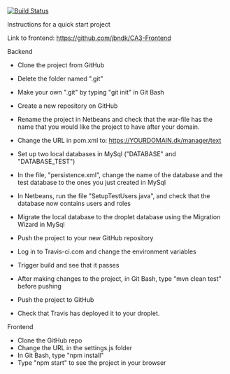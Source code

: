 [![Build Status](https://travis-ci.com/jbndk/CA3_Personal_Backend.svg?branch=master)](https://travis-ci.com/jbndk/CA3_Personal_Backend)

Instructions for a quick start project

Link to frontend: https://github.com/jbndk/CA3-Frontend
</br>

Backend

- Clone the project from GitHub
- Delete the folder named ".git"
- Make your own ".git" by typing "git init" in Git Bash
- Create a new repository on GitHub
- Rename the project in Netbeans and check that the war-file has the name that you would like the project to have
  after your domain.
- Change the URL in pom.xml to: https://YOURDOMAIN.dk/manager/text

- Set up two local databases in MySql ("DATABASE" and "DATABASE_TEST")
- In the file, "persistence.xml", change the name of the database and the test database to the ones you just
  created in MySql
- In Netbeans, run the file "SetupTestUsers.java", and check that the database now contains users and roles
- Migrate the local database to the droplet database using the Migration Wizard in MySql

- Push the project to your new GitHub repository
- Log in to Travis-ci.com and change the environment variables
- Trigger build and see that it passes

- After making changes to the project, in Git Bash, type "mvn clean test" before pushing
- Push the project to GitHub
- Check that Travis has deployed it to your droplet.

Frontend

- Clone the GitHub repo
- Change the URL in the settings.js folder
- In Git Bash, type "npm install"
- Type "npm start" to see the project in your browser
